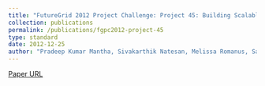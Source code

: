 ```yaml
---
title: "FutureGrid 2012 Project Challenge: Project 45: Building Scalable, Dynamic and Distributed Applications Using SAGA"
collection: publications
permalink: /publications/fgpc2012-project-45
type: standard
date: 2012-12-25
author: "Pradeep Kumar Mantha, Sivakarthik Natesan, Melissa Romanus, Sai Saripalli and Ashley Zebrowski"
---
```


[Paper URL](https://raw.github.com/saga-project/radical.wp/master/publications/pdf/fgpc2012-project-45.pdf)
